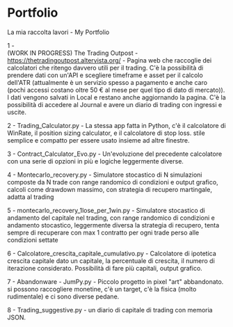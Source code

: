 # Portfolio
La mia raccolta lavori - My Portfolio

1 -  
(WORK IN PROGRESS) The Trading Outpost - https://thetradingoutpost.altervista.org/ - Pagina web che raccoglie dei calcolatori che ritengo davvero utili per il trading. C'è la possibilità di prendere dati con un'API e scegliere timeframe e asset per il calcolo dell'ATR (attualmente è un servizio spesso a pagamento e anche caro (pochi accessi costano oltre 50 € al mese per quel tipo di dato di mercato)). I dati vengono salvati in Local e restano anche aggiornando la pagina. C'è la possibilità di accedere al Journal e avere un diario di trading con ingressi e uscite.

2 - 
Trading_Calculator.py - La stessa app fatta in Python, c'è il calcolatore di WinRate, il position sizing calculator, e il calcolatore di stop loss. stile semplice e compatto per essere usato insieme ad altre finestre.

3 - 
Contract_Calculator_Evo.py - Un'evoluzione del precedente calcolatore con una serie di opzioni in più e logiche leggermente diverse.

4 -
Montecarlo_recovery.py - Simulatore stocastico di N simulazioni composte da N trade con range randomico di condizioni e output grafico, calcoli come drawdown massimo, con strategia di recupero martingale, adatta al trading

5 -
montecarlo_recovery_1lose_per_1win.py - Simulatore stocastico di andamento del capitale nel trading, con range randomico di condizioni e andamento stocastico, leggermente diversa la strategia di recupero, tenta sempre di recuperare con max 1 contratto per ogni trade perso alle condizioni settate

6 -
Calcolatore_crescita_capitale_cumulativo.py - Calcolatore di ipotetica crescita capitale dato un capitale, la percentuale di crescita, il numero di iterazione considerato. Possibilità di fare più capitali, output grafico.

7 - 
Abandonware - JumPy.py - Piccolo progetto in pixel "art" abbandonato. si possono raccogliere monetine, c'è un target, c'è la fisica (molto rudimentale) e ci sono diverse pedane.

8 -
Trading_suggestive.py - un diario di capitale di trading con memoria JSON.
